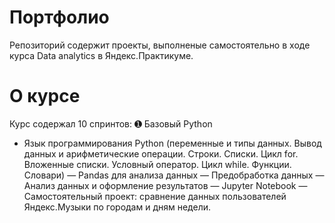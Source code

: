 # Портфолио
Репозиторий содержит проекты, выполненые самостоятельно в ходе курса Data analytics в Яндекс.Практикуме.

# О курсе
Курс содержал 10 спринтов:
➊ Базовый Python
- Язык программирования Python (переменные и типы данных. Вывод данных и арифметические операции. Строки. Списки. Цикл for. Вложенные списки. Условный оператор. Цикл while. Функции. Словари)
— Pandas для анализа данных
— Предобработка данных
— Анализ данных и оформление результатов
— Jupyter Notebook
— Самостоятельный проект: сравнение данных пользователей Яндекс.Музыки по городам и дням недели.

